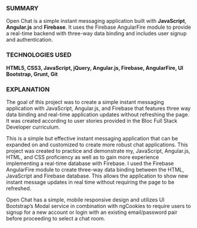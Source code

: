 ### SUMMARY

Open Chat is a simple instant messaging application built with **JavaScript**, **Angular.js** and **Firebase**. It uses the Firebase AngularFire module to provide a real-time backend with three-way data binding and includes user signup and authentication.


### TECHNOLOGIES USED

**HTML5, CSS3, JavaScript, jQuery, Angular.js, Firebase, AngularFire, UI Bootstrap, Grunt, Git**

### EXPLANATION

The goal of this project was to create a simple instant messaging application with JavaScript, Angular.js, and Firebase that features three way data binding and real-time application updates without refreshing the page. It was created according to user stories provided in the Bloc Full Stack Developer curriculum.

This is a simple but effective instant messaging application that can be expanded on and customized to create more robust chat applications. This project was created to practice and demonstrate my, JavaScript, Angular.js, HTML, and CSS proficiency as well as to gain more experience implementing a real-time database with Firebase. I used the Firebase AngularFire module to create three-way data binding between the HTML, JavaScript and Firebase database. This allows the application to show new instant message updates in real time without requiring the page to be refreshed.

Open Chat has a simple, mobile responsive design and utilizes UI Bootstrap’s Modal service in combination with ngCookies to require users to signup for a new account or login with an existing email/password pair before proceeding to select a chat room.
